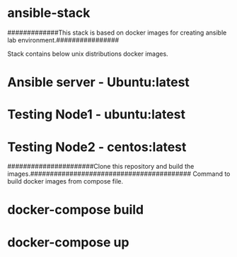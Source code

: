 # ansible-stack
   
   #############This stack is based on docker images for creating ansible lab environment.################

Stack contains below unix distributions docker images.

# Ansible server - Ubuntu:latest 
# Testing Node1 - ubuntu:latest
# Testing Node2 - centos:latest


######################Clone this repository and build the images.#########################################
Command to build docker images from compose file.

# docker-compose build
# docker-compose up
